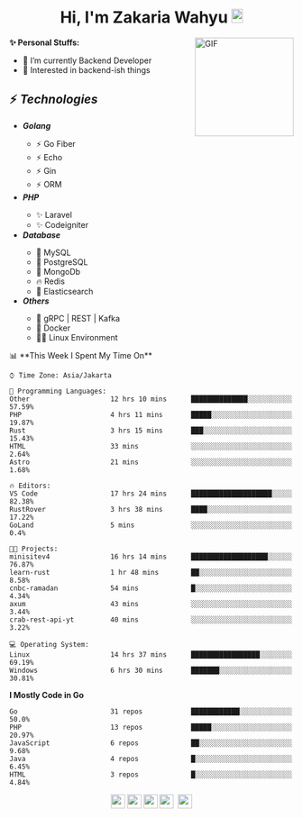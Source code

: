 <h1 align="center">Hi, I'm Zakaria Wahyu <img src="https://github.com/TheDudeThatCode/TheDudeThatCode/blob/master/Assets/Hi.gif" width="20px" height="25px"></h1>

<img align="right" alt="GIF" height="175px" src="https://www.nayakapratama.co.id/wp-content/uploads/2019/07/Website-Maintenance.gif" />

**✨ Personal Stuffs:**
- 🔭 I’m currently Backend Developer
- 🌱 Interested in backend-ish things

<h2>⚡ <i>Technologies</i></h2>
<ul>
<li><strong><i>Golang</i></strong></li>
  <ul>
    <li>⚡ Go Fiber</li>
    <li>⚡ Echo</li>
    <li>⚡ Gin</li>
    <li>⚡ ORM</li>
  </ul>
<li><strong><i>PHP</i></strong></li>
  <ul>
    <li>✨ Laravel</li>
    <li>✨ Codeigniter</li>
  </ul>
<li><strong><i>Database</i></strong></li>
  <ul>
    <li>🐬 MySQL</li>
    <li>🐘 PostgreSQL</li>
    <li>🍃 MongoDb</li>
    <li>🔥 Redis</li>
    <li>🔎 Elasticsearch</li>
  </ul>
  <li><strong><i>Others</i></strong></li>
  <ul>
    <li>💫 gRPC | REST | Kafka</li>
    <li>🐳 Docker</li>
    <li>👨‍💻 Linux Environment</li>
  </ul>
</ul>
<!--START_SECTION:waka-->
📊 **This Week I Spent My Time On** 

```text
⌚︎ Time Zone: Asia/Jakarta

💬 Programming Languages: 
Other                    12 hrs 10 mins      ██████████████░░░░░░░░░░░   57.59% 
PHP                      4 hrs 11 mins       █████░░░░░░░░░░░░░░░░░░░░   19.87% 
Rust                     3 hrs 15 mins       ███░░░░░░░░░░░░░░░░░░░░░░   15.43% 
HTML                     33 mins             ░░░░░░░░░░░░░░░░░░░░░░░░░   2.64% 
Astro                    21 mins             ░░░░░░░░░░░░░░░░░░░░░░░░░   1.68%

🔥 Editors: 
VS Code                  17 hrs 24 mins      ████████████████████░░░░░   82.38% 
RustRover                3 hrs 38 mins       ████░░░░░░░░░░░░░░░░░░░░░   17.22% 
GoLand                   5 mins              ░░░░░░░░░░░░░░░░░░░░░░░░░   0.4%

🐱‍💻 Projects: 
minisitev4               16 hrs 14 mins      ███████████████████░░░░░░   76.87% 
learn-rust               1 hr 48 mins        ██░░░░░░░░░░░░░░░░░░░░░░░   8.58% 
cnbc-ramadan             54 mins             █░░░░░░░░░░░░░░░░░░░░░░░░   4.34% 
axum                     43 mins             ░░░░░░░░░░░░░░░░░░░░░░░░░   3.44% 
crab-rest-api-yt         40 mins             ░░░░░░░░░░░░░░░░░░░░░░░░░   3.22%

💻 Operating System: 
Linux                    14 hrs 37 mins      █████████████████░░░░░░░░   69.19% 
Windows                  6 hrs 30 mins       ███████░░░░░░░░░░░░░░░░░░   30.81%

```

**I Mostly Code in Go** 

```text
Go                       31 repos            ████████████░░░░░░░░░░░░░   50.0% 
PHP                      13 repos            █████░░░░░░░░░░░░░░░░░░░░   20.97% 
JavaScript               6 repos             ██░░░░░░░░░░░░░░░░░░░░░░░   9.68% 
Java                     4 repos             █░░░░░░░░░░░░░░░░░░░░░░░░   6.45% 
HTML                     3 repos             █░░░░░░░░░░░░░░░░░░░░░░░░   4.84%

```



<!--END_SECTION:waka-->

<p align="center">
<a href="https://www.linkedin.com/in/zakariawahyu" target="_blank"><img src="https://img.shields.io/badge/linkedin-%230077B5.svg?&style=for-the-badge&logo=linkedin&logoColor=white" height=25></a>
<a href="https://medium.com/@zakariawahyu" target="_blank"><img src="https://img.shields.io/badge/Medium-12100E?style=for-the-badge&logo=medium&logoColor=white" height=25></a>
<a href="https://medium.com/@zakariawahyu" target="_blank"><img src="https://img.shields.io/badge/Portfolio-2300843e?style=for-the-badge&logo=About.me&logoColor=white" height=25></a>
<a href="https://www.twitter.com/_zakariawahyu" target="_blank"><img src="https://img.shields.io/badge/twitter-%231DA1F2.svg?&style=for-the-badge&logo=twitter&logoColor=white" height=25></a> 
<a href="https://www.instagram.com/_zakariawahyu" target="_blank"><img src="https://img.shields.io/badge/instagram-%23E4405F.svg?&style=for-the-badge&logo=instagram&logoColor=white" height=25></a>
